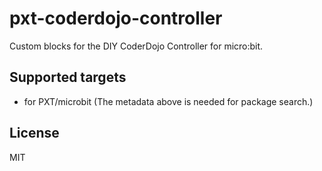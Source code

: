# pxt-coderdojo-controller

Custom blocks for the DIY CoderDojo Controller for micro:bit.

## Supported targets

* for PXT/microbit
(The metadata above is needed for package search.)

## License

MIT
